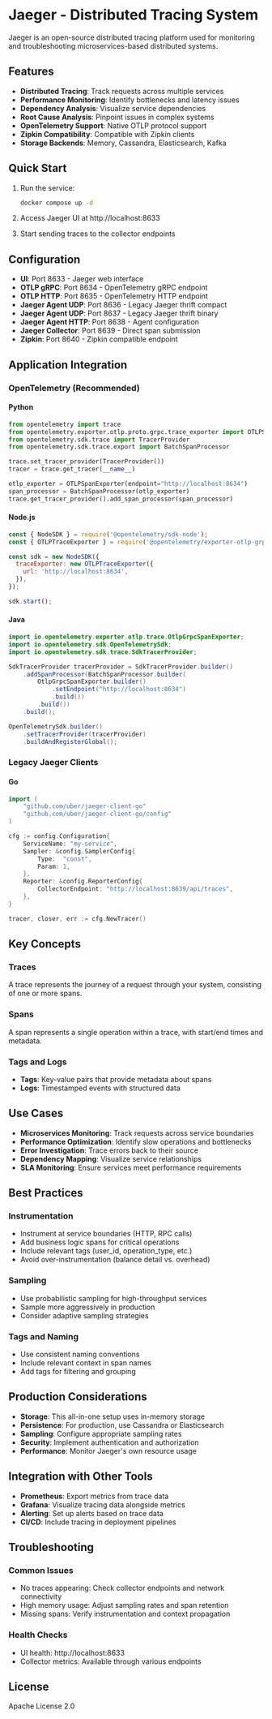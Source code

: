 # Jaeger - Distributed Tracing System

Jaeger is an open-source distributed tracing platform used for monitoring and troubleshooting microservices-based distributed systems.

## Features

- **Distributed Tracing**: Track requests across multiple services
- **Performance Monitoring**: Identify bottlenecks and latency issues
- **Dependency Analysis**: Visualize service dependencies
- **Root Cause Analysis**: Pinpoint issues in complex systems
- **OpenTelemetry Support**: Native OTLP protocol support
- **Zipkin Compatibility**: Compatible with Zipkin clients
- **Storage Backends**: Memory, Cassandra, Elasticsearch, Kafka

## Quick Start

1. Run the service:
   ```bash
   docker compose up -d
   ```

2. Access Jaeger UI at http://localhost:8633

3. Start sending traces to the collector endpoints

## Configuration

- **UI**: Port 8633 - Jaeger web interface
- **OTLP gRPC**: Port 8634 - OpenTelemetry gRPC endpoint
- **OTLP HTTP**: Port 8635 - OpenTelemetry HTTP endpoint
- **Jaeger Agent UDP**: Port 8636 - Legacy Jaeger thrift compact
- **Jaeger Agent UDP**: Port 8637 - Legacy Jaeger thrift binary
- **Jaeger Agent HTTP**: Port 8638 - Agent configuration
- **Jaeger Collector**: Port 8639 - Direct span submission
- **Zipkin**: Port 8640 - Zipkin compatible endpoint

## Application Integration

### OpenTelemetry (Recommended)

#### Python
```python
from opentelemetry import trace
from opentelemetry.exporter.otlp.proto.grpc.trace_exporter import OTLPSpanExporter
from opentelemetry.sdk.trace import TracerProvider
from opentelemetry.sdk.trace.export import BatchSpanProcessor

trace.set_tracer_provider(TracerProvider())
tracer = trace.get_tracer(__name__)

otlp_exporter = OTLPSpanExporter(endpoint="http://localhost:8634")
span_processor = BatchSpanProcessor(otlp_exporter)
trace.get_tracer_provider().add_span_processor(span_processor)
```

#### Node.js
```javascript
const { NodeSDK } = require('@opentelemetry/sdk-node');
const { OTLPTraceExporter } = require('@opentelemetry/exporter-otlp-grpc');

const sdk = new NodeSDK({
  traceExporter: new OTLPTraceExporter({
    url: 'http://localhost:8634',
  }),
});

sdk.start();
```

#### Java
```java
import io.opentelemetry.exporter.otlp.trace.OtlpGrpcSpanExporter;
import io.opentelemetry.sdk.OpenTelemetrySdk;
import io.opentelemetry.sdk.trace.SdkTracerProvider;

SdkTracerProvider tracerProvider = SdkTracerProvider.builder()
    .addSpanProcessor(BatchSpanProcessor.builder(
        OtlpGrpcSpanExporter.builder()
            .setEndpoint("http://localhost:8634")
            .build())
        .build())
    .build();

OpenTelemetrySdk.builder()
    .setTracerProvider(tracerProvider)
    .buildAndRegisterGlobal();
```

### Legacy Jaeger Clients

#### Go
```go
import (
    "github.com/uber/jaeger-client-go"
    "github.com/uber/jaeger-client-go/config"
)

cfg := config.Configuration{
    ServiceName: "my-service",
    Sampler: &config.SamplerConfig{
        Type:  "const",
        Param: 1,
    },
    Reporter: &config.ReporterConfig{
        CollectorEndpoint: "http://localhost:8639/api/traces",
    },
}

tracer, closer, err := cfg.NewTracer()
```

## Key Concepts

### Traces
A trace represents the journey of a request through your system, consisting of one or more spans.

### Spans
A span represents a single operation within a trace, with start/end times and metadata.

### Tags and Logs
- **Tags**: Key-value pairs that provide metadata about spans
- **Logs**: Timestamped events with structured data

## Use Cases

- **Microservices Monitoring**: Track requests across service boundaries
- **Performance Optimization**: Identify slow operations and bottlenecks
- **Error Investigation**: Trace errors back to their source
- **Dependency Mapping**: Visualize service relationships
- **SLA Monitoring**: Ensure services meet performance requirements

## Best Practices

### Instrumentation
- Instrument at service boundaries (HTTP, RPC calls)
- Add business logic spans for critical operations
- Include relevant tags (user_id, operation_type, etc.)
- Avoid over-instrumentation (balance detail vs. overhead)

### Sampling
- Use probabilistic sampling for high-throughput services
- Sample more aggressively in production
- Consider adaptive sampling strategies

### Tags and Naming
- Use consistent naming conventions
- Include relevant context in span names
- Add tags for filtering and grouping

## Production Considerations

- **Storage**: This all-in-one setup uses in-memory storage
- **Persistence**: For production, use Cassandra or Elasticsearch
- **Sampling**: Configure appropriate sampling rates
- **Security**: Implement authentication and authorization
- **Performance**: Monitor Jaeger's own resource usage

## Integration with Other Tools

- **Prometheus**: Export metrics from trace data
- **Grafana**: Visualize tracing data alongside metrics
- **Alerting**: Set up alerts based on trace data
- **CI/CD**: Include tracing in deployment pipelines

## Troubleshooting

### Common Issues
- No traces appearing: Check collector endpoints and network connectivity
- High memory usage: Adjust sampling rates and span retention
- Missing spans: Verify instrumentation and context propagation

### Health Checks
- UI health: http://localhost:8633
- Collector metrics: Available through various endpoints

## License

Apache License 2.0